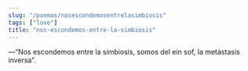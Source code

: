 ```yaml
---
slug: "/poemas/nosescondemosentrelasimbiosis"
tags: ["love"]
title: "nos-escondemos-entre-la-simbiosis"
---
```

—“Nos escondemos entre la simbiosis, somos del ein sof, la metástasis inversa”.